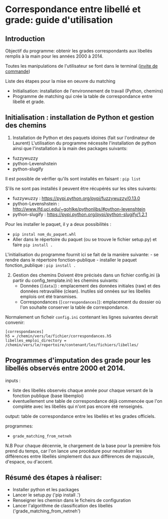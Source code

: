 # Correspondance entre libellé et grade: guide d'utilisation

## Introduction

Objectif du programme: obtenir les grades correspondants aux libellés remplis à la main pour les années 2000 à 2014.

Toutes les manipulations de l'utilisateur se font dans le terminal ([invite de commande](http://fr.wikihow.com/changer-de-r%C3%A9pertoire-dans-le-mode-de-commande))

Liste des étapes pour la mise en oeuvre du matching
  - Initialisation: installation de l'environnement de travail (Python, chemins)
  - Programme de matching qui crée la table de correspondance entre libellé et grade.


## Initialisation : installation de Python et gestion des chemins

1. Installation de Python et des paquets idoines (fait sur l'ordinateur de Laurent)
L'utilisation du programme nécessite l'installation de python ainsi que l'installation à la main des packages suivants:
- fuzzywuzzy
- python-Levenshstein
- python-slugify

Il est possible de vérifier qu'ils sont installés en faisant : `pip list`

S'ils ne sont pas installés il peuvent être récupérés sur les sites suivants:
- fuzzywuzzy : https://pypi.python.org/pypi/fuzzywuzzy/0.13.0
- python-Levenshstein : http://www.lfd.uci.edu/~gohlke/pythonlibs/#python-levenshtein
- python-slugify : https://pypi.python.org/pypi/python-slugify/1.2.1

Pour les installer le paquet, il y a deux possibilités :
- `pip instal nom_du_paquet.whl`
- Aller dans le répertoire du paquet (ou se trouve le fichier setup.py) et faire `pip install .`

L'initialisation du programme fournit ici se fait de la manière suivante:
    - se rendre dans le répertoire fonction-publique
    - installer le paquet fonction_publique : `pip install .`

2. Gestion des chemins
    Doivent être précisés dans un fichier config.ini (à partir du config_template.ini) les chemins suivants:
    - Données (`[data]`) : emplacement des données initiales (raw) et des données retravaillée (clean). Inutiles sid onnées sur les libellés emplois ont été transmises.
    - Correspondances (`[correspondances]`): emplacement du dossier où l'on souhaite conserver la table de correspondance.

Normalement un ficheir `config.ini` contenant les lignes suivantes devrait convenir:

```
[correspondances]
h5 = /chemin/vers/le/fichier/correspondances.h5
libelles_emploi_directory = /chemin/vers/le/repertoire/contenant/les/fichiers/libelles/
```

## Programmes d'imputation des grade pour les libellés observés entre 2000 et 2014.

inputs :
 - liste des libellés observés chaque année pour chaque versant de la fonction publique (base libemploi)
 - éventuellement une table de correspondance déjà commencée que l'on complète avec les libellés qui n'ont pas encore été renseignés.

output: table de correspondance entre les libellés et les grades officiels.

programmes:
 - `grade_matching_from_netneh`

N.B Pour chaque décennie, le chargement de la base pour la première fois prend du temps, car l'on lance une procédure pour neutraliser
les différences entre libellés simplement dus aux différences de majuscule, d'espace, ou d'accent.

##  Résumé des étapes à réaliser:

 - Installer python et les packages
 - Lancer le setup.py ('pip install .')
 - Renseigner les chemisn dans le ficheirs de configuration  
 - Lancer l'algorithme de classification des libellés ('grade_matching_from_netneh')
